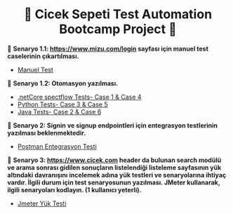 <div align ="center">   
    
# :hibiscus: Cicek Sepeti Test Automation Bootcamp Project :hibiscus: 

</div>

:pushpin: **Senaryo 1.1: https://www.mizu.com/login sayfası için manuel test caselerinin çıkartılması.**
&nbsp;
 
- [Manuel Test](https://github.com/IremUludirik/CicekSepeti_Test_Automation_Bootcamp_Project/tree/master/Scenario_1/Manual%20test%20cases)
&nbsp;
&nbsp; 

:pushpin: **Senaryo 1.2: Otomasyon yazılması.**
&nbsp;

- [.netCore spectflow Tests- Case 1 & Case 4](https://github.com/IremUludirik/CicekSepeti_Test_Automation_Bootcamp_Project/tree/master/Scenario_1/Automation/dotNetCore_Specflow_Tests_case1_case4)
- [Python Tests- Case 3 & Case 5](https://github.com/IremUludirik/CicekSepeti_Test_Automation_Bootcamp_Project/tree/master/Scenario_1/Automation/Python_Tests_case3_case5)
- [Java Tests- Case 2 & Case 6](https://github.com/IremUludirik/CicekSepeti_Test_Automation_Bootcamp_Project/tree/master/Scenario_1/Automation/Java_Tests_case2_case6)



:pushpin: **Senaryo 2: Signin ve signup endpointleri için entegrasyon testlerinin yazılması beklenmektedir.**
&nbsp;

- [Postman Entegrasyon Testi](https://github.com/IremUludirik/CicekSepeti_Test_Automation_Bootcamp_Project/tree/master/Scenario_2)

:pushpin: **Senaryo 3: https://www.cicek.com header da bulunan search modülü ve arama sonrası gidilen sonuçların listelendiği listeleme sayfasının yük altındaki davranışını incelemek adına yük testleri ve senaryolarına ihtiyaç vardır. İlgili durum için test senaryosunun yazılması. JMeter kullanarak, ilgili senaryoları kodlayın. (1 kullanıcı yeterli).**
&nbsp;

- [Jmeter Yük Testi](https://github.com/IremUludirik/CicekSepeti_Test_Automation_Bootcamp_Project/tree/master/Scenario_3)

    

